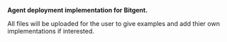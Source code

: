 **Agent deployment implementation for Bitgent.**

All files will be uploaded for the user to give examples and add thier own implementations if interested.
